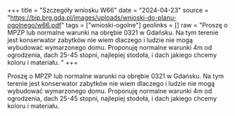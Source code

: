 +++
title = "Szczegóły wniosku W66"
date = "2024-04-23"
source = "https://bip.brg.gda.pl/images/uploads/wnioski-do-planu-ogolnego/w66.pdf"
tags = ["wnioski-ogolne"]
geolinks = []
raw = "Proszę o MPZP lub normalne warunki na obrębie 0321 w Gdańsku. Na tym terenie jest konserwator zabytków nie wiem dlaczego i ludzie nie mogą wybudować wymarzonego domu. Proponuję normalne warunki 4m od ogrodzenia, dach 25-45 stopni, najlepiej stodoła, i dach jakiego chcemy koloru i materiału. "
+++

Proszę o MPZP lub normalne warunki na obrębie 0321 w Gdańsku. Na tym terenie
jest konserwator zabytków nie wiem dlaczego i ludzie nie mogą wybudować wymarzonego
domu. Proponuję normalne warunki 4m od ogrodzenia, dach 25-45 stopni, najlepiej stodoła, i
dach jakiego chcemy koloru i materiału.



